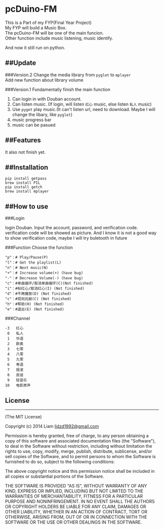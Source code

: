 pcDuino-FM
==========

This is a Part of my FYP(Final Year Project)  
My FYP will build a Music Box.  
The pcDuino-FM will be one of the main funcion.  
Other function include music listening, music identify.  

And now it still run on python.

##Update
---

###Version.2
Change the media library from `pyglet` to `mplayer`  
Add new function about library volume

###Version.1
Fundamentally finish the main function  
1. Can login in with Douban account.  
2. Can listen music. (If login, will listen `红心` music, else listen `私人` music)  
3. Use `pyget` play music.(It can't listen url, need to download. Maybe I will change the libary, like `pyglet`)  
4. music progress bar  
5. music can be pasued  

##Features
---
It also not finish yet.

##Installation
---
```
pip install getpass
brew install PIL
pip install getch
brew install mplayer
```

##How to use
---
###Login

login Douban. Input the account, password, and verification code.
verification code will be showed as picture.
And I know it is not a good way to show verification code, maybe I will try buletooth in future

###Function
Choose the  function  

```
"p"：# Play/Pause(P)
"l"：# Get the playlist(L)
"n"：# Next music(N)
"+"：# Increase volume(+) (have bug)
"-"：# Decrease Volume(-) (have bug)
"c"：#单曲循环/取消单曲循环(C)(Not finished)
"i"：#标红心/取消红心(I) (Not finished)
"d"：#不再播放(D) (Not finished)
"c"：#现则兆赫(C) (Not finished)
"h"：#帮助(H) (Not finished)
"e"：#退出(E) (Not finished)
```
###Channel
```
-3   红心
 0   私人
 1   华语
 2   欧美
 3   七零
 4   八零
 5   九零
 6   粤语
 7   摇滚
 8   民谣
 9   轻音乐
10   电影原声
```

## License
---
(The MIT License)

Copyright (c) 2014 Liam <lidzd1992@gmail.com>

Permission is hereby granted, free of charge, to any person obtaining a copy
of this software and associated documentation files (the "Software"), to deal
in the Software without restriction, including without limitation the rights
to use, copy, modify, merge, publish, distribute, sublicense, and/or sell
copies of the Software, and to permit persons to whom the Software is
furnished to do so, subject to the following conditions:

The above copyright notice and this permission notice shall be included in all
copies or substantial portions of the Software.

THE SOFTWARE IS PROVIDED "AS IS", WITHOUT WARRANTY OF ANY KIND, EXPRESS OR
IMPLIED, INCLUDING BUT NOT LIMITED TO THE WARRANTIES OF MERCHANTABILITY,
FITNESS FOR A PARTICULAR PURPOSE AND NONINFRINGEMENT. IN NO EVENT SHALL THE
AUTHORS OR COPYRIGHT HOLDERS BE LIABLE FOR ANY CLAIM, DAMAGES OR OTHER
LIABILITY, WHETHER IN AN ACTION OF CONTRACT, TORT OR OTHERWISE, ARISING FROM,
OUT OF OR IN CONNECTION WITH THE SOFTWARE OR THE USE OR OTHER DEALINGS IN THE
SOFTWARE.
